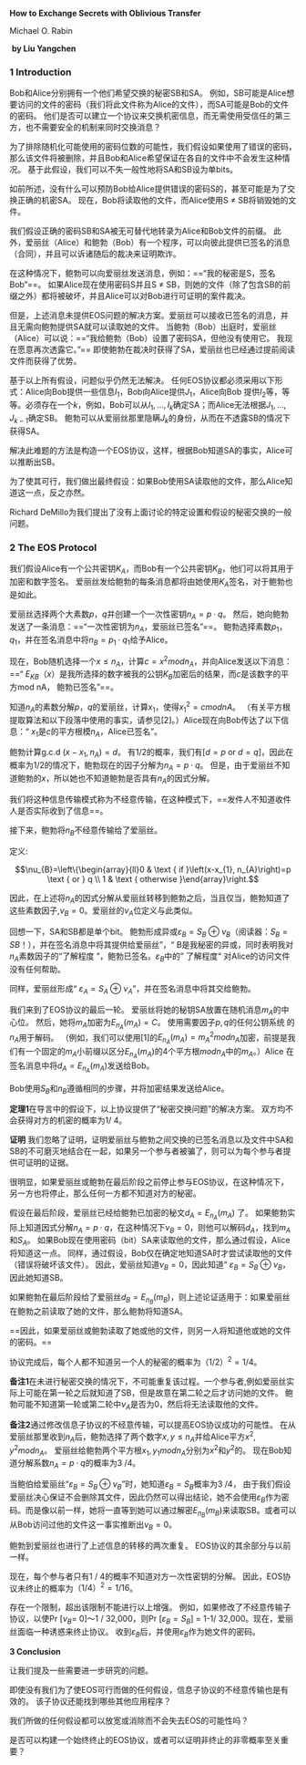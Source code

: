 **How to Exchange Secrets with Oblivious Transfer**

Michael O. Rabin                 

​                                                                                                                                                                     **by Liu Yangchen**

### 1 Introduction

Bob和Alice分别拥有一个他们希望交换的秘密SB和SA。 例如，SB可能是Alice想要访问的文件的密码（我们将此文件称为Alice的文件），而SA可能是Bob的文件的密码。 他们是否可以建立一个协议来交换机密信息，而无需使用受信任的第三方，也不需要安全的机制来同时交换消息？

为了排除随机化可能使用的密码位数的可能性，我们假设如果使用了错误的密码，那么该文件将被删除，并且Bob和Alice希望保证在各自的文件中不会发生这种情况。 基于此假设，我们可以不失一般性地将SA和SB设为单bits。

如前所述，没有什么可以预防Bob给Alice提供错误的密码S的，甚至可能是为了交换正确的机密SA。 现在，Bob将读取他的文件，而Alice使用S ≠ SB将销毁她的文件。

我们假设正确的密码SB和SA被无可替代地转录为Alice和Bob文件的前缀。 此外，爱丽丝（Alice）和鲍勃（Bob）有一个程序，可以向彼此提供已签名的消息（合同），并且可以诉诸随后的裁决来证明欺诈。

在这种情况下，鲍勃可以向爱丽丝发送消息，例如：==“我的秘密是S，签名Bob”==。 如果Alice现在使用密码S并且S ≠ SB，则她的文件（除了包含SB的前缀之外）都将被破坏，并且Alice可以对Bob进行可证明的案件裁决。

但是，上述消息未提供EOS问题的解决方案。爱丽丝可以接收已签名的消息，并且无需向鲍勃提供SA就可以读取她的文件。 当鲍勃（Bob）出庭时，爱丽丝（Alice）可以说：==“我给鲍勃（Bob）设置了密码SA，但他没有使用它。 我现在愿意再次透露它。”== 即使鲍勃在裁决时获得了SA，爱丽丝也已经通过提前阅读文件而获得了优势。

基于以上所有假设，问题似乎仍然无法解决。 任何EOS协议都必须采用以下形式：Alice向Bob提供一些信息$I_1$，Bob向Alice提供$J_1$，Alice向Bob 提供$I_2$等，等等。必须存在一个$k$，例如，Bob可以从$I_1,...,I_k$确定SA；而Alice无法根据$J_1,...,J_{k-1}$确定SB。 鲍勃可以从爱丽丝那里隐瞒$J_k$的身份，从而在不透露SB的情况下获得SA。

解决此难题的方法是构造一个EOS协议，这样，根据Bob知道SA的事实，Alice可以推断出SB。

为了使其可行，我们做出最终假设：如果Bob使用SA读取他的文件，那么Alice知道这一点，反之亦然。

Richard DeMillo为我们提出了没有上面讨论的特定设置和假设的秘密交换的一般问题。

### 2 The EOS Protocol  

我们假设Alice有一个公共密钥$K_A$，而Bob有一个公共密钥$K_B$，他们可以将其用于加密和数字签名。 爱丽丝发给鲍勃的每条消息都将由她使用$K_A$签名，对于鲍勃也是如此。

爱丽丝选择两个大素数$p，q$并创建一个一次性密钥$n_A = p·q$。 然后，她向鲍勃发送了一条消息：==“一次性密钥为$n_A$，爱丽丝已签名”==。 鲍勃选择素数$p_1，q_1$，并在签名消息中将$n_B = p_1·q_1$给予Alice。

现在，Bob随机选择一个$x≤n_A$，计算$c = x^2 modn_A$，并向Alice发送以下消息：==“ $E_{KB}（x）$是我所选择的数字被我的公钥$K_B$加密后的结果，而$c$是该数字的平方mod nA， 鲍勃已签名”==。

知道$n_A$的素数分解$p，q$的爱丽丝，计算$x_1$，使得$x_1^2 = c  mod  nA$。  （有关平方根提取算法和以下段落中使用的事实，请参见[2]。）Alice现在向Bob传达了以下信息：“ $x_1$是$c$的平方根模$n_A$，Alice已签名”。

鲍勃计算g.c.d $\left(x-x_{1}, n_{A}\right)=d$。 有1/2的概率，我们有$[d=p$ or $d=q]$，因此在概率为1/2的情况下，鲍勃现在的因子分解为$n_A = p·q$。 但是，由于爱丽丝不知道鲍勃的$x$，所以她也不知道鲍勃是否具有$n_A$的因式分解。

我们将这种信息传输模式称为不经意传输，在这种模式下，==发件人不知道收件人是否实际收到了信息==。

接下来，鲍勃将$n_B$不经意传输给了爱丽丝。

定义:

$$\nu_{B}=\left\{\begin{array}{ll}0 & \text { if }\left(x-x_{1}, n_{A}\right)=p \text { or } q \\ 1 & \text { otherwise }\end{array}\right.$$

因此，在上述将$n_A$的因式分解从爱丽丝转移到鲍勃之后，当且仅当，鲍勃知道了这些素数因子,$ν_B=0$。爱丽丝的$ν_A$位定义与此类似。

回想一下，SA和SB都是单个bit。 鲍勃形成异或$\varepsilon_{B}=S_{B} \oplus \nu_{B}$（阅读器：$S_B = SB！$），并在签名消息中将其提供给爱丽丝”，“ B是我秘密的异或，同时表明我对$n_A$素数因子的“了解程度 ”，鲍勃已签名。$\varepsilon_{B}$中的” 了解程度“ 对Alice的访问文件没有任何帮助。

同样，爱丽丝形成“ $\varepsilon_{A}=S_{A} \oplus \nu_{A}$”，并在签名消息中将其交给鲍勃。

我们来到了EOS协议的最后一轮。 爱丽丝将她的秘钥SA放置在随机消息$m_A$的中心位。 然后，她将$m_A$加密为$E_{n_{A}}\left(m_{A}\right)=C$。 使用需要因子$p,q$的任何公钥系统 的$n_A$用于解码。  （例如，我们可以使用[1]的$E_{n_{A}}\left(m_{A}\right)={m_{A}}^2mod{n_A}$加密，前提是我们有一个固定的$m_A$小前缀以区分$E_{n_{A}}\left(m_{A}\right)$的4个平方根$mod{n_A}$中的$m_A$。）Alice 在签名消息中将$d_A=E_{n_{A}}\left(m_{A}\right)$发送给Bob。

Bob使用$S_B$和$n_B$遵循相同的步骤，并将加密结果发送给Alice。

**定理1**在导言中的假设下，以上协议提供了“秘密交换问题”的解决方案。 双方均不会获得对方的机密的概率为1/ 4。

**证明** 我们忽略了证明，证明爱丽丝与鲍勃之间交换的已签名消息以及文件中SA和SB的不可磨灭地结合在一起，如果另一个参与者被骗了，则可以为每个参与者提供可证明的证据。

很明显，如果爱丽丝或鲍勃在最后阶段之前停止参与EOS协议，在这种情况下，另一方也将停止，那么任何一方都不知道对方的秘密。

假设在最后阶段，爱丽丝已经给鲍勃已加密的秘文$d_{A}=E_{n_{A}}\left(m_{A}\right)$ 了。 如果鲍勃实际上知道因式分解$n_A = p·q$，在这种情况下$ν_B= 0$，则他可以解码$d_A$，找到$m_A$和$S_A$。 如果Bob现在使用密码（bit）SA来读取他的文件，那么通过假设，Alice将知道这一点。 同样，通过假设，Bob仅在确定地知道SA时才尝试读取他的文件（错误将破坏该文件）。 因此，爱丽丝知道$ν_B= 0$，因此知道“ $\varepsilon_{B}=S_{B} \oplus \nu_{B}$，因此她知道SB。

如果鲍勃在最后阶段给了爱丽丝$d_B=E_{n_{B}}\left(m_{B}\right)$，则上述论证适用于：如果爱丽丝在鲍勃之前读取了她的文件，那么鲍勃将知道SA。

==因此，如果爱丽丝或鲍勃读取了她或他的文件，则另一人将知道他或她的文件的密码。==

协议完成后，每个人都不知道另一个人的秘密的概率为${（1/2）}^2=1/4$。

**备注1**在未进行秘密交换的情况下，不可能重复该过程。一个参与者,例如爱丽丝实际上可能在第一轮之后就知道了SB，但是故意在第二轮之后才访问她的文件。 鲍勃可能不知道第一轮或第二轮中$ν_A$是否为0，然后将无法读取他的文件。

**备注2**通过修改信息子协议的不经意传输，可以提高EOS协议成功的可能性。 在从爱丽丝那里收到$n_A$后，鲍勃选择了两个数字$x,y≤n_A$并给Alice平方$x^2,y^2 mod n_A$。 爱丽丝给鲍勃两个平方根$x_1,y_1 mod n_A$分别为$x^2$和$y^2$的。 现在Bob知道分解系数$n_A = p·q$的概率为3 /4。

当鲍伯给爱丽丝“$\varepsilon_{B}=S_{B} \oplus \nu_{B}$”时，她知道$\varepsilon_{B}=S_{B}$概率为3 /4， 由于我们假设爱丽丝决心保证不会删除其文件，因此仍然可以得出结论，她不会使用$\varepsilon_{B}$作为密码。而是像以前一样，她将一直等到她可以通过解密$E_{n_{B}}\left(m_{B}\right)$来读取SB。或者可以从Bob访问过他的文件这一事实推断出$ν_B= 0$。

鲍勃到爱丽丝也进行了上述信息的转移的两次重复。  EOS协议的其余部分与以前一样。

现在，每个参与者只有1 / 4的概率不知道对方一次性密钥的分解。 因此，EOS协议未终止的概率为${（1/4）}^2=1/16$。

存在一个限制，超出该限制不能进行以上增强。 例如，如果修改了不经意传输子协议，以使Pr [$ν_B$= 0]〜1 / 32,000，则Pr [$\varepsilon_{B}=S_{B}$] = 1-1/ 32,000。现在，爱丽丝面临一种诱惑来终止协议。 收到$\varepsilon_{B}$后，并使用$\varepsilon_{B}$作为她文件的密码。

**3 Conclusion**

让我们提及一些需要进一步研究的问题。

即使没有我们为了使EOS可行而做的任何假设，信息子协议的不经意传输也是有效的。 该子协议还能找到哪些其他应用程序？

我们所做的任何假设都可以放宽或消除而不会失去EOS的可能性吗？

是否可以构建一个始终终止的EOS协议，或者可以证明非终止的非零概率至关重要？

